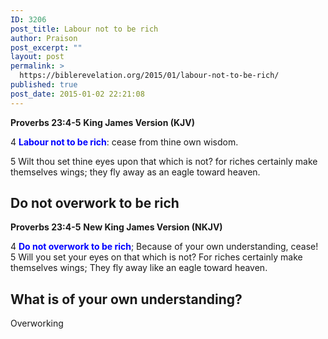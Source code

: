 ```yaml
---
ID: 3206
post_title: Labour not to be rich
author: Praison
post_excerpt: ""
layout: post
permalink: >
  https://biblerevelation.org/2015/01/labour-not-to-be-rich/
published: true
post_date: 2015-01-02 22:21:08
---
```

<strong>Proverbs 23:4-5</strong>
<strong> King James Version (KJV)</strong>

4 <span style="color: #0000ff;"><strong>Labour not to be rich</strong></span>: cease from thine own wisdom.

5 Wilt thou set thine eyes upon that which is not? for riches certainly make themselves wings; they fly away as an eagle toward heaven.
<h2>Do not overwork to be rich</h2>
<strong>Proverbs 23:4-5</strong>
<strong> New King James Version (NKJV)</strong>

4 <span style="color: #0000ff;"><strong>Do not overwork to be rich</strong></span>;
Because of your own understanding, cease!
5 Will you set your eyes on that which is not?
For riches certainly make themselves wings;
They fly away like an eagle toward heaven.
<h2>What is of your own understanding?</h2>
Overworking